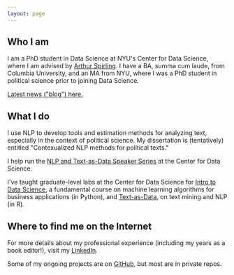 ```yaml
---
layout: page
---
```


## Who I am

I am a PhD student in Data Science at NYU's Center for Data Science, where I am advised by <a href="https://www.nyu.edu/projects/spirling/">Arthur Spirling</a>. I have a BA, summa cum laude, from Columbia University, and an MA from NYU, where I was a PhD student in political science prior to joining Data Science.

<a href="blog/">Latest news ("blog") here.</a>

## What I do

I use NLP to develop tools and estimation methods for analyzing text, especially in the context of political science. My dissertation is (tentatively) entitled "Contexualized NLP methods for political texts."

I help run the <a href="https://cds.nyu.edu/text-data-speaker-series/">NLP and Text-as-Data Speaker Series</a> at the Center for Data Science.

I've taught graduate-level labs at the Center for Data Science for <a href="https://github.com/leslie-huang/DataScienceCourse">Intro to Data Science</a>, a fundamental course on machine learning algorithms for business applications (in Python), and <a href="https://github.com/leslie-huang/Text-as-Data-Lab-Spr2018">Text-as-Data</a>, on text mining and NLP (in R).

## Where to find me on the Internet

For more details about my professional experience (including my years as a book editor!), visit my <a href="https://www.linkedin.com/in/huangleslie/">LinkedIn</a>.

Some of my ongoing projects are on <a href="https://github.com/leslie-huang">GitHub</a>, but most are in private repos.
